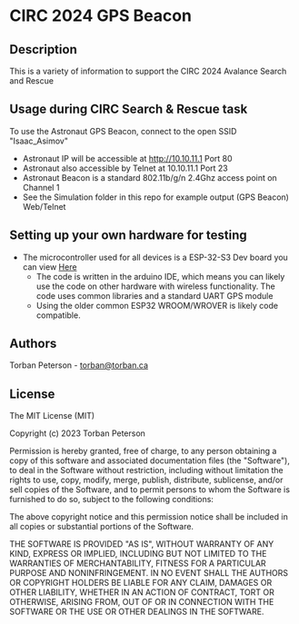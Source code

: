 # CIRC 2024 GPS Beacon

## Description

This is a variety of information to support the CIRC 2024 Avalance Search and Rescue

## Usage during CIRC Search & Rescue task

To use the Astronaut GPS Beacon, connect to the open SSID "Isaac_Asimov"
* Astronaut IP will be accessible at http://10.10.11.1 Port 80
* Astronaut also accessible by Telnet at 10.10.11.1 Port 23
* Astronaut Beacon is a standard 802.11b/g/n 2.4Ghz access point on Channel 1
* See the Simulation folder in this repo for example output (GPS Beacon) Web/Telnet
  
## Setting up your own hardware for testing
* The microcontroller used for all devices is a ESP-32-S3 Dev board you can view [Here](https://www.digikey.ca/en/products/detail/espressif-systems/ESP32-S3-DEVKITC-1U-N8R2/16162648)
	* The code is written in the arduino IDE, which means you can likely use the code on other hardware with wireless functionality. The code uses common libraries and a standard UART GPS module
	*  Using the older common ESP32 WROOM/WROVER is likely code compatible.

## Authors

Torban Peterson - torban@torban.ca

## License
The MIT License (MIT)

Copyright (c) 2023 Torban Peterson

Permission is hereby granted, free of charge, to any person obtaining a copy of this software and associated documentation files (the "Software"), to deal in the Software without restriction, including without limitation the rights to use, copy, modify, merge, publish, distribute, sublicense, and/or sell copies of the Software, and to permit persons to whom the Software is furnished to do so, subject to the following conditions:

The above copyright notice and this permission notice shall be included in all copies or substantial portions of the Software.

THE SOFTWARE IS PROVIDED "AS IS", WITHOUT WARRANTY OF ANY KIND, EXPRESS OR IMPLIED, INCLUDING BUT NOT LIMITED TO THE WARRANTIES OF MERCHANTABILITY, FITNESS FOR A PARTICULAR PURPOSE AND NONINFRINGEMENT. IN NO EVENT SHALL THE AUTHORS OR COPYRIGHT HOLDERS BE LIABLE FOR ANY CLAIM, DAMAGES OR OTHER LIABILITY, WHETHER IN AN ACTION OF CONTRACT, TORT OR OTHERWISE, ARISING FROM, OUT OF OR IN CONNECTION WITH THE SOFTWARE OR THE USE OR OTHER DEALINGS IN THE SOFTWARE.
